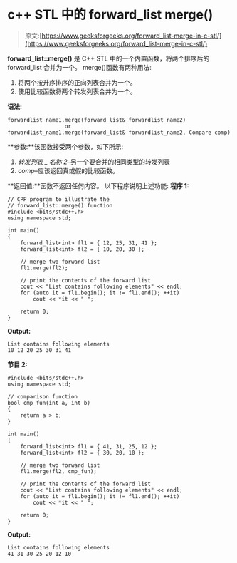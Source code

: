 # c++ STL 中的 forward_list merge()

> 原文:[https://www.geeksforgeeks.org/forward_list-merge-in-c-stl/](https://www.geeksforgeeks.org/forward_list-merge-in-c-stl/)

**forward_list::merge()** 是 C++ STL 中的一个内置函数，将两个排序后的 forward_list 合并为一个。
merge()函数有两种用法:

1.  将两个按升序排序的正向列表合并为一个。
2.  使用比较函数将两个转发列表合并为一个。

**语法:**

```
forwardlist_name1.merge(forward_list& forwardlist_name2)
                  or
forwardlist_name1.merge(forward_list& forwardlist_name2, Compare comp)

```

**参数:**该函数接受两个参数，如下所示:

1.  *转发列表 _ 名称 2*–另一个要合并的相同类型的转发列表
2.  *comp*–应该返回真或假的比较函数。

**返回值:**函数不返回任何内容。
以下程序说明上述功能:
**程序 1:**

```
// CPP program to illustrate the
// forward_list::merge() function
#include <bits/stdc++.h>
using namespace std;

int main()
{
    forward_list<int> fl1 = { 12, 25, 31, 41 };
    forward_list<int> fl2 = { 10, 20, 30 };

    // merge two forward list
    fl1.merge(fl2);

    // print the contents of the forward list
    cout << "List contains following elements" << endl;
    for (auto it = fl1.begin(); it != fl1.end(); ++it)
        cout << *it << " ";

    return 0;
}
```

**Output:**

```
List contains following elements
10 12 20 25 30 31 41

```

 **节目 2:**

```
#include <bits/stdc++.h>
using namespace std;

// comparison function
bool cmp_fun(int a, int b)
{
    return a > b;
}

int main()
{
    forward_list<int> fl1 = { 41, 31, 25, 12 };
    forward_list<int> fl2 = { 30, 20, 10 };

    // merge two forward list
    fl1.merge(fl2, cmp_fun);

    // print the contents of the forward list
    cout << "List contains following elements" << endl;
    for (auto it = fl1.begin(); it != fl1.end(); ++it)
        cout << *it << " ";

    return 0;
}
```

**Output:**

```
List contains following elements
41 31 30 25 20 12 10

```